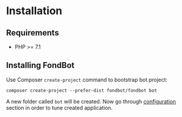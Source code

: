 # Installation

## Requirements
* PHP >= 7.1 

## Installing FondBot
Use Composer `create-project` command to bootstrap bot project:

    composer create-project --prefer-dist fondbot/fondbot bot

A new folder called `bot` will be created. Now go through [configuration](/configuration) section in order to tune created application.
    
